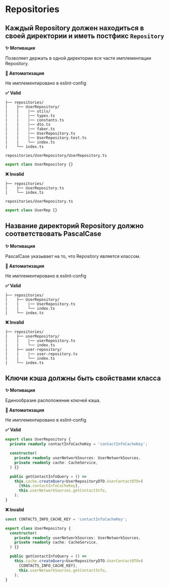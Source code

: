# Repositories

## Каждый Repository должен находиться в своей директории и иметь постфикс `Repository`

**✨ Мотивация**

Позволяет держать в одной директории все части имплементации Repository.

**🤖 Автоматизация**

Не имплементировано в eslint-config

**✅ Valid**

```
├── repositories/
|    ├── UserRepository/ 
|    |    |── utils/
|    |    |── types.ts
|    |    |── constants.ts
|    |    |── dto.ts
|    |    |── faker.ts
|    |    |── UserRepository.ts
|    |    |── UserRepository.test.ts
|    |    └── index.ts
|    └── index.ts
```

```repositories/UserRepository/UserRepository.ts```
```ts
export class UserRepository {}
```

**❌ Invalid**

```
├── repositories/
|    ├── UserRepository.ts
|    └── index.ts
```

```repositories/UserRepository.ts```
```ts
export class UserRep {}
```

## Название директорий Repository должно соответствовать PascalCase

**✨ Мотивация**

PascalCase указывает на то, что Repository является классом.

**🤖 Автоматизация**

Не имплементировано в eslint-config

**✅ Valid**

```
├── repositories/
|    ├── UserRepository/ 
|    |    |── UserRepository.ts
|    |    └── index.ts
|    └── index.ts
```

**❌ Invalid**

```
├── repositories/
|    ├── userRepository/ 
|    |    |── userRepository.ts
|    |    └── index.ts
|    ├── user-repository/ 
|    |    |── user-repository.ts
|    |    └── index.ts
|    └── index.ts
```

## Ключи кэша должны быть свойствами класса

**✨ Мотивация**

Единообразие расположение ключей кэша.

**🤖 Автоматизация**

Не имплементировано в eslint-config

**✅ Valid**

```ts
export class UserRepository {
  private readonly contactInfoCacheKey = 'contactInfoCacheKey';

  constructor(
    private readonly userNetworkSources: UserNetworkSources,
    private readonly cache: CacheService,
  ) {}

  public getContactInfoQuery = () =>
    this.cache.createQuery<UserRepositoryDTO.UserContactDTO>(
      [this.contactInfoCacheKey],
      this.userNetworkSources.getContactInfo,
    );
}
```

**❌ Invalid**

```ts
const CONTACTS_INFO_CACHE_KEY = 'contactInfoCacheKey';

export class UserRepository {
  constructor(
    private readonly userNetworkSources: UserNetworkSources,
    private readonly cache: CacheService,
  ) {}

  public getContactInfoQuery = () =>
    this.cache.createQuery<UserRepositoryDTO.UserContactDTO>(
      [CONTACTS_INFO_CACHE_KEY],
      this.userNetworkSources.getContactInfo,
    );
}
```

